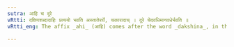 ```yaml
---
sutra: आहि च दूरे
vRtti: दक्षिणशब्दादाहिः प्रत्ययो भवति अस्तातेरर्थे, चकारादाच् । दूरे चेदवधिमानवधेर्भवति ॥
vRtti_eng: The affix _ahi_ (आहि) comes after the word _dakshina_, in the sense of _astati_, as well as _ach_, when the reference is to a distant limit.

---
```

